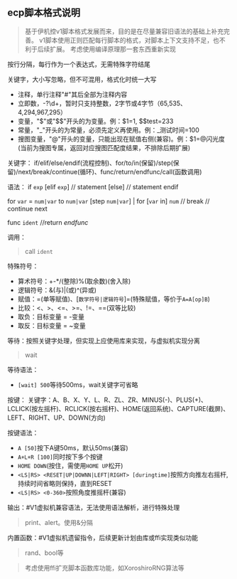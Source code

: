 ## ecp脚本格式说明

>基于伊机控v1脚本格式发展而来，目的是在尽量兼容旧语法的基础上补充完善。
>v1脚本使用正则匹配每行脚本的格式，对脚本上下文支持不足，也不利于后续扩展。
>考虑使用编译原理那一套东西重新实现


按行分隔，每行作为一个表达式，无需特殊字符结尾

关键字，大小写忽略，但不可混用，格式化时统一大写

- 注释，单行注释"#"其后全部为注释内容
- 立即数，-?\d+，暂时只支持整数，2字节或4字节（65,535、4,294,967,295）
- 变量，"$"或"$$"开头的为变量。例：$1=1, $$test=233 
- 常量，"_"开头的为常量，必须先定义再使用。例：_测试时间=100
- 搜图变量，"@"开头的变量，只能出现在赋值右侧(兼容)。例：$1=@闪光度(当前为搜图专属，返回对应搜图匹配度结果，不排除后期扩展)

关键字：
if/elif/else/endif(流程控制)、for/to/in(保留)/step(保留)/next/break/continue(循环)、func/return/endfunc/call(函数调用)

语法：
if `exp`
[elif `exp`]
// statement
[else]
// statement
endif

for `var` = `num|var` to `num|var` [step `num|var`] | for [`var` in] `num`
// break
// continue
next

func `ident`
//return <var>
endfunc

调用：
>call `ident`

特殊符号：
- 算术符号：+-*/(整除)%(取余数)\(舍入除)
- 逻辑符号：&(与)|(或)^(异或)
- 赋值：=(单等赋值)、[`数学符号|逻辑符号`]=(特殊赋值，等价于`A=A[op]B`)
- 比较：<、>、<=、>=、!=、==(双等比较)
- 取负：目标变量 = -变量
- 取反：目标变量 = ~变量

等待：按照关键字处理，但实现上应使用库来实现，与虚拟机实现分离
>wait

等待语法：
- `[wait] 500`等待500ms，wait关键字可省略

按键：
关键字：A、B、X、Y、L、R、ZL、ZR、MINUS(-)、PLUS(+)、LCLICK(按左摇杆)、RCLICK(按右摇杆)、HOME(返回系统)、CAPTURE(截屏)、LEFT、RIGHT、UP、DOWN(方向)

按键语法：
- `A [50]`按下A键50ms，默认50ms(兼容)
- `A+L+R [100]`同时按下多个按键
- `HOME DOWN`(按住，需使用`HOME UP`松开)
- `<LS|RS> <RESET|UP|DOWNN|LEFT|RIGHT> [duringtime]`按照方向推左右摇杆,持续时间省略则保持，直到RESET
- `<LS|RS> <0-360>`按照角度推摇杆(兼容)

输出：#V1虚拟机兼容语法，无法使用语法解析，进行特殊处理
>print、alert。使用&分隔

内置函数：#V1虚拟机遗留指令，后续更新计划由库或ffi实现类似功能
>rand、bool等

>考虑使用ffi扩充脚本函数库功能，如XoroshiroRNG算法等

